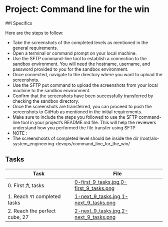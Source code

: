 # Project: Command line for the win

##i Specifics

Here are the steps to follow:

- Take the screenshots of the completed levels as mentioned in the general requirements.
- Open a terminal or command prompt on your local machine.
- Use the SFTP command-line tool to establish a connection to the sandbox environment. You will need the hostname, username, and password provided to you for the sandbox environment.
- Once connected, navigate to the directory where you want to upload the screenshots.
- Use the SFTP put command to upload the screenshots from your local machine to the sandbox environment.
- Confirm that the screenshots have been successfully transferred by checking the sandbox directory.
- Once the screenshots are transferred, you can proceed to push the screenshots to GitHub as mentioned in the initial requirements.
- Make sure to include the steps you followed to use the SFTP command-line tool in your project’s README.md file. This will help the reviewers understand how you performed the file transfer using SFTP.
- NOTE :
- The screenshoots of completed level should be inside the dir /root/alx-system_engineering-devops/command_line_for_the_win/

## Tasks

| Task | File |
| ---- | ---- |
| 0. First 九 tasks | [0-first_9_tasks.jpg,0-first_9_tasks.png](./0-first_9_tasks.jpg,0-first_9_tasks.png) |
| 1. Reach חי completed tasks | [1-next_9_tasks.jpg,1-next_9_tasks.png](./1-next_9_tasks.jpg,1-next_9_tasks.png) |
| 2. Reach the perfect cube, 27 | [2-next_9_tasks.jpg,2-next_9_tasks.png](./2-next_9_tasks.jpg,2-next_9_tasks.png) |
